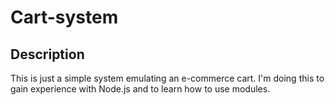 # Cart-system

## Description
This is just a simple system emulating an e-commerce cart. I'm doing this to gain experience with Node.js and to learn how to use modules.
